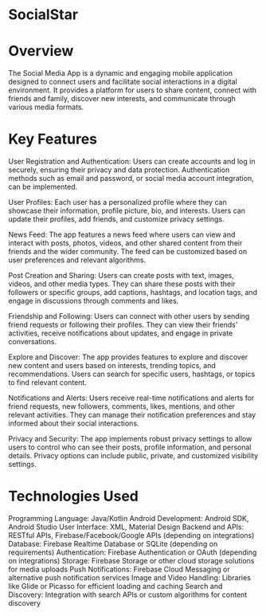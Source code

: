 # SocialStar
# Overview
The Social Media App is a dynamic and engaging mobile application designed to connect users and facilitate social interactions in a digital environment. It provides a platform for users to share content, connect with friends and family, discover new interests, and communicate through various media formats.

# Key Features
User Registration and Authentication: Users can create accounts and log in securely, ensuring their privacy and data protection. Authentication methods such as email and password, or social media account integration, can be implemented.

User Profiles: Each user has a personalized profile where they can showcase their information, profile picture, bio, and interests. Users can update their profiles, add friends, and customize privacy settings.

News Feed: The app features a news feed where users can view and interact with posts, photos, videos, and other shared content from their friends and the wider community. The feed can be customized based on user preferences and relevant algorithms.

Post Creation and Sharing: Users can create posts with text, images, videos, and other media types. They can share these posts with their followers or specific groups, add captions, hashtags, and location tags, and engage in discussions through comments and likes.

Friendship and Following: Users can connect with other users by sending friend requests or following their profiles. They can view their friends' activities, receive notifications about updates, and engage in private conversations.

Explore and Discover: The app provides features to explore and discover new content and users based on interests, trending topics, and recommendations. Users can search for specific users, hashtags, or topics to find relevant content.

Notifications and Alerts: Users receive real-time notifications and alerts for friend requests, new followers, comments, likes, mentions, and other relevant activities. They can manage their notification preferences and stay informed about their social interactions.

Privacy and Security: The app implements robust privacy settings to allow users to control who can see their posts, profile information, and personal details. Privacy options can include public, private, and customized visibility settings.

# Technologies Used

Programming Language: Java/Kotlin
Android Development: Android SDK, Android Studio
User Interface: XML, Material Design
Backend and APIs: RESTful APIs, Firebase/Facebook/Google APIs (depending on integrations)
Database: Firebase Realtime Database or SQLite (depending on requirements)
Authentication: Firebase Authentication or OAuth (depending on integrations)
Storage: Firebase Storage or other cloud storage solutions for media uploads
Push Notifications: Firebase Cloud Messaging or alternative push notification services
Image and Video Handling: Libraries like Glide or Picasso for efficient loading and caching
Search and Discovery: Integration with search APIs or custom algorithms for content discovery
